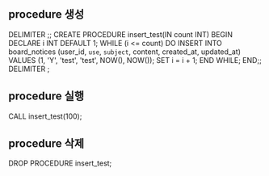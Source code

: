 ## procedure 생성
DELIMITER ;;
CREATE PROCEDURE insert_test(IN count INT)
BEGIN
    DECLARE i INT DEFAULT 1;
    WHILE (i <= count) DO
		  		INSERT INTO board_notices (user_id, `use`, `subject`, content, created_at, updated_at)
          VALUES (1, 'Y', 'test', 'test', NOW(), NOW());
        SET i = i + 1;
    END WHILE;
END;;
DELIMITER ;


## procedure 실행
CALL insert_test(100);

## procedure 삭제
DROP PROCEDURE insert_test;